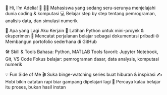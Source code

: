 🌸 Hi, I’m Adelia! 🌸
👩‍🎓 Mahasiswa yang sedang seru-serunya menjelajahi dunia coding & komputasi 💻 Belajar step by step tentang pemrograman, analisis data, dan simulasi numerik

🚀 Apa yang Lagi Aku Kerjain
🔧 Latihan Python untuk mini-proyek & eksperimen
📝 Mencatat perjalanan belajar sebagai dokumentasi pribadi
🌐 Membangun portofolio sederhana di GitHub

🛠️ Skill & Tools
Bahasa: Python, MATLAB
Tools favorit: Jupyter Notebook, Git, VS Code
Fokus belajar: pemrograman dasar, data analysis, komputasi numerik

💡 Fun Side of Me
🎬 Suka binge-watching series buat hiburan & inspirasi
✍️ Hobi bikin catatan rapi biar gampang dipelajari lagi
🌟 Percaya kalau belajar itu proses, bukan hasil instan
